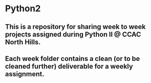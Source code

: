 # Python2
## This is a repository for sharing week to week projects assigned during Python II @ CCAC North Hills.
## Each week folder contains a clean (or to be cleaned further) deliverable for a weekly assignment.
